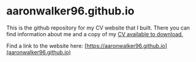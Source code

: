 # aaronwalker96.github.io
This is the github repository for my CV website that I built. There you can find information about me and a copy of my [CV available to download.](../master/docs/AaronWalkerCV.pdf)

Find a link to the website here: [https://aaronwalker96.github.io](aaronwalker96.github.io)


